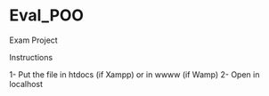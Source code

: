 # Eval_POO
Exam Project

Instructions

1- Put the file in htdocs (if Xampp) or in wwww (if Wamp)
2- Open in localhost
